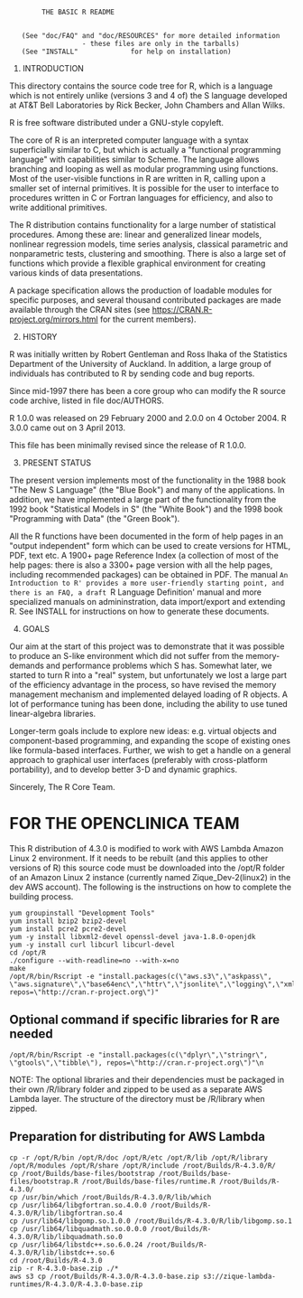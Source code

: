 
			THE BASIC R README


	   (See "doc/FAQ" and "doc/RESOURCES" for more detailed information
				      - these files are only in the tarballs)
	   (See "INSTALL"             for help on installation)

1. INTRODUCTION

This directory contains the source code tree for R, which is a
language which is not entirely unlike (versions 3 and 4 of) the S
language developed at AT&T Bell Laboratories by Rick Becker, John
Chambers and Allan Wilks.

R is free software distributed under a GNU-style copyleft.

The core of R is an interpreted computer language with a syntax
superficially similar to C, but which is actually a "functional
programming language" with capabilities similar to Scheme.  The
language allows branching and looping as well as modular programming
using functions.  Most of the user-visible functions in R are written
in R, calling upon a smaller set of internal primitives.  It is
possible for the user to interface to procedures written in C or
Fortran languages for efficiency, and also to write additional
primitives.

The R distribution contains functionality for a large number of
statistical procedures.  Among these are: linear and generalized
linear models, nonlinear regression models, time series analysis,
classical parametric and nonparametric tests, clustering and
smoothing.  There is also a large set of functions which provide a
flexible graphical environment for creating various kinds of data
presentations.

A package specification allows the production of loadable modules for
specific purposes, and several thousand contributed packages are made
available through the CRAN sites (see
https://CRAN.R-project.org/mirrors.html for the current members).


2. HISTORY

R was initially written by Robert Gentleman and Ross Ihaka of the
Statistics Department of the University of Auckland.  In addition, a
large group of individuals has contributed to R by sending code and bug
reports.

Since mid-1997 there has been a core group who can modify the R source
code archive, listed in file doc/AUTHORS.

R 1.0.0 was released on 29 February 2000 and 2.0.0 on 4 October 2004.
R 3.0.0 came out on 3 April 2013.

This file has been minimally revised since the release of R 1.0.0.

3. PRESENT STATUS

The present version implements most of the functionality in the 1988
book "The New S Language" (the "Blue Book") and many of the
applications.  In addition, we have implemented a large part of the
functionality from the 1992 book "Statistical Models in S" (the "White
Book") and the 1998 book "Programming with Data" (the "Green Book").

All the R functions have been documented in the form of help pages in
an "output independent" form which can be used to create versions for
HTML, PDF, text etc.  A 1900+ page Reference Index (a collection of
most of the help pages: there is also a 3300+ page version with all
the help pages, including recommended packages) can be obtained in
PDF.  The manual `An Introduction to R' provides a more user-friendly
starting point, and there is an FAQ, a draft `R Language Definition'
manual and more specialized manuals on admininstration, data
import/export and extending R.  See INSTALL for instructions on how to
generate these documents.


4. GOALS

Our aim at the start of this project was to demonstrate that it was
possible to produce an S-like environment which did not suffer from
the memory-demands and performance problems which S has.  Somewhat
later, we started to turn R into a "real" system, but unfortunately we
lost a large part of the efficiency advantage in the process, so have
revised the memory management mechanism and implemented delayed
loading of R objects.  A lot of performance tuning has been done,
including the ability to use tuned linear-algebra libraries.

Longer-term goals include to explore new ideas: e.g. virtual objects
and component-based programming, and expanding the scope of existing
ones like formula-based interfaces.  Further, we wish to get a handle
on a general approach to graphical user interfaces (preferably with
cross-platform portability), and to develop better 3-D and dynamic
graphics.


Sincerely,
The R Core Team.



# FOR THE OPENCLINICA TEAM

This R distribution of 4.3.0 is modified to work with AWS Lambda Amazon
Linux 2 environment. If it needs to be rebuilt (and this applies to other
versions of R) this source code must be downloaded into the /opt/R
folder of an Amazon Linux 2 instance (currently named Zique_Dev-2(linux2)
in the dev AWS account). The following is the instructions on how to 
complete the building process.

```
yum groupinstall "Development Tools"
yum install bzip2 bzip2-devel
yum install pcre2 pcre2-devel
yum -y install libxml2-devel openssl-devel java-1.8.0-openjdk 
yum -y install curl libcurl libcurl-devel
cd /opt/R
./configure --with-readline=no --with-x=no
make
/opt/R/bin/Rscript -e "install.packages(c(\"aws.s3\",\"askpass\", \"aws.signature\",\"base64enc\",\"httr\",\"jsonlite\",\"logging\",\"xml2\",\"openssl\",\"aws.lambda\"), repos=\"http://cran.r-project.org\")"
```

## Optional command if specific libraries for R are needed
```
/opt/R/bin/Rscript -e "install.packages(c(\"dplyr\",\"stringr\", \"gtools\",\"tibble\"), repos=\"http://cran.r-project.org\")"\n
```
NOTE: The optional libraries and their dependencies must be packaged in their own /R/library folder and zipped to be used as a separate AWS Lambda layer. The structure of the directory must be /R/library when zipped. 

## Preparation for distributing for AWS Lambda
```
cp -r /opt/R/bin /opt/R/doc /opt/R/etc /opt/R/lib /opt/R/library /opt/R/modules /opt/R/share /opt/R/include /root/Builds/R-4.3.0/R/
cp /root/Builds/base-files/bootstrap /root/Builds/base-files/bootstrap.R /root/Builds/base-files/runtime.R /root/Builds/R-4.3.0/
cp /usr/bin/which /root/Builds/R-4.3.0/R/lib/which
cp /usr/lib64/libgfortran.so.4.0.0 /root/Builds/R-4.3.0/R/lib/libgfortran.so.4
cp /usr/lib64/libgomp.so.1.0.0 /root/Builds/R-4.3.0/R/lib/libgomp.so.1
cp /usr/lib64/libquadmath.so.0.0.0 /root/Builds/R-4.3.0/R/lib/libquadmath.so.0
cp /usr/lib64/libstdc++.so.6.0.24 /root/Builds/R-4.3.0/R/lib/libstdc++.so.6
cd /root/Builds/R-4.3.0
zip -r R-4.3.0-base.zip ./*
aws s3 cp /root/Builds/R-4.3.0/R-4.3.0-base.zip s3://zique-lambda-runtimes/R-4.3.0/R-4.3.0-base.zip
```